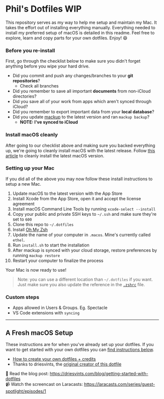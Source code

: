 # Phil's Dotfiles WIP

This repository serves as my way to help me setup and maintain my Mac. It takes the effort out of installing everything manually. Everything needed to install my preferred setup of macOS is detailed in this readme. Feel free to explore, learn and copy parts for your own dotfiles. Enjoy! :smile:

### Before you re-install

First, go through the checklist below to make sure you didn't forget anything before you wipe your hard drive.

- Did you commit and push any changes/branches to your **git repositories**?
  - Check all branches
- Did you remember to save all important **documents** from non-iCloud directories?
- Did you save all of your work from apps which aren't synced through iCloud?
- Did you remember to export important data from your **local database**?
- Did you update [mackup](https://github.com/lra/mackup) to the latest version and ran `mackup backup`?
  - **NOTE: I've synced to iCloud**

### Install macOS cleanly

After going to our checklist above and making sure you backed everything up, we're going to cleanly install macOS with the latest release. Follow [this article](https://www.imore.com/how-do-clean-install-macos) to cleanly install the latest macOS version.

### Setting up your Mac

If you did all of the above you may now follow these install instructions to setup a new Mac.

1. Update macOS to the latest version with the App Store
2. Install Xcode from the App Store, open it and accept the license agreement
3. Install macOS Command Line Tools by running `xcode-select --install`
4. Copy your public and private SSH keys to `~/.ssh` and make sure they're set to `600`
5. Clone this repo to `~/.dotfiles`
6. Install [Oh My Zsh](https://github.com/robbyrussell/oh-my-zsh#getting-started)
7. Update the name of your computer in `.macos`. Mine's currently called `ethel`.
8. Run `install.sh` to start the installation
9. After mackup is synced with your cloud storage, restore preferences by running `mackup restore`
10. Restart your computer to finalize the process

Your Mac is now ready to use!

> Note: you can use a different location than `~/.dotfiles` if you want. Just make sure you also update the reference in the [`.zshrc`](./.zshrc) file.

### Custom steps

- Apps allowed in Users & Groups. Eg. Spectacle
- VS Code extensions with `syncing`

---

## A Fresh macOS Setup

These instructions are for when you've already set up your dotfiles. If you want to get started with your own dotfiles you can [find instructions below](#your-own-dotfiles).

- [How to create your own dotfiles + credits](./YOUR-OWN-DOTFILE.md)
- Thanks to driesvints, the [original creator of this dotfile](https://github.com/driesvints/dotfiles)

📖 Read the blog post: https://driesvints.com/blog/getting-started-with-dotfiles  
📹 Watch the screencast on Laracasts: https://laracasts.com/series/guest-spotlight/episodes/1
